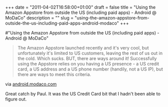 +++
date = "2011-04-02T16:58:00+01:00"
draft = false
title = "Using the Amazon Appstore from outside the US (including paid apps) - Android @ MoDaCo"
description = ""
slug = "using-the-amazon-appstore-from-outside-the-us-including-paid-apps-android-modaco"
+++

#"Using the Amazon Appstore from outside the US (including paid apps) - Android @ MoDaCo"


 <div class="posterous_bookmarklet_entry">
 <blockquote class="posterous_medium_quote">The Amazon Appstore launched recently and it's very cool, but unfortunately it's limited to US customers, leaving the rest of us out in the cold. Which sucks. BUT, there are ways around it! Successfully using the Appstore relies on you having a US presence - a US credit card, a US address and a US phone number (handily, not a US IP), but there are ways to meet this criteria.</blockquote>

<div class="posterous_quote_citation">via <a href="http://android.modaco.com/content/software/336184/using-the-amazon-appstore-from-outside-the-us-including-paid-apps/">android.modaco.com</a></div>
 <p>Great catch by Paul. It was the US Credit Card bit that I hadn't been able to figure out.</p></div>
 